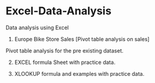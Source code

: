 # Excel-Data-Analysis
Data analysis using Excel 

1) Europe Bike Store Sales [Pivot table analysis on sales] 
 
 Pivot table  analysis for the pre existing dataset. 
 
2) EXCEL formula Sheet with practice data.

3) XLOOKUP formula and examples with practice data.
